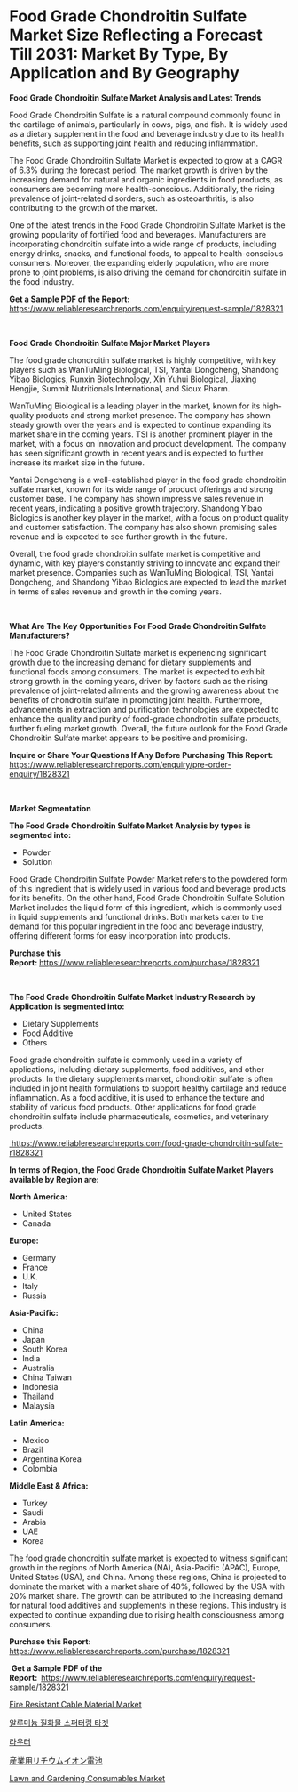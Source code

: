 <p><h1>Food Grade Chondroitin Sulfate Market Size Reflecting a Forecast Till 2031: Market By Type, By Application and By Geography</h1></p><p><strong>Food Grade Chondroitin Sulfate Market Analysis and Latest Trends</strong></p>
<p><p>Food Grade Chondroitin Sulfate is a natural compound commonly found in the cartilage of animals, particularly in cows, pigs, and fish. It is widely used as a dietary supplement in the food and beverage industry due to its health benefits, such as supporting joint health and reducing inflammation.</p><p>The Food Grade Chondroitin Sulfate Market is expected to grow at a CAGR of 6.3% during the forecast period. The market growth is driven by the increasing demand for natural and organic ingredients in food products, as consumers are becoming more health-conscious. Additionally, the rising prevalence of joint-related disorders, such as osteoarthritis, is also contributing to the growth of the market.</p><p>One of the latest trends in the Food Grade Chondroitin Sulfate Market is the growing popularity of fortified food and beverages. Manufacturers are incorporating chondroitin sulfate into a wide range of products, including energy drinks, snacks, and functional foods, to appeal to health-conscious consumers. Moreover, the expanding elderly population, who are more prone to joint problems, is also driving the demand for chondroitin sulfate in the food industry.</p></p>
<p><strong>Get a Sample PDF of the Report:&nbsp;</strong> <a href="https://www.reliableresearchreports.com/enquiry/request-sample/1828321">https://www.reliableresearchreports.com/enquiry/request-sample/1828321</a></p>
<p>&nbsp;</p>
<p><strong>Food Grade Chondroitin Sulfate Major Market Players</strong></p>
<p><p>The food grade chondroitin sulfate market is highly competitive, with key players such as WanTuMing Biological, TSI, Yantai Dongcheng, Shandong Yibao Biologics, Runxin Biotechnology, Xin Yuhui Biological, Jiaxing Hengjie, Summit Nutritionals International, and Sioux Pharm. </p><p>WanTuMing Biological is a leading player in the market, known for its high-quality products and strong market presence. The company has shown steady growth over the years and is expected to continue expanding its market share in the coming years. TSI is another prominent player in the market, with a focus on innovation and product development. The company has seen significant growth in recent years and is expected to further increase its market size in the future.</p><p>Yantai Dongcheng is a well-established player in the food grade chondroitin sulfate market, known for its wide range of product offerings and strong customer base. The company has shown impressive sales revenue in recent years, indicating a positive growth trajectory. Shandong Yibao Biologics is another key player in the market, with a focus on product quality and customer satisfaction. The company has also shown promising sales revenue and is expected to see further growth in the future.</p><p>Overall, the food grade chondroitin sulfate market is competitive and dynamic, with key players constantly striving to innovate and expand their market presence. Companies such as WanTuMing Biological, TSI, Yantai Dongcheng, and Shandong Yibao Biologics are expected to lead the market in terms of sales revenue and growth in the coming years.</p></p>
<p>&nbsp;</p>
<p><strong>What Are The Key Opportunities For Food Grade Chondroitin Sulfate Manufacturers?</strong></p>
<p><p>The Food Grade Chondroitin Sulfate market is experiencing significant growth due to the increasing demand for dietary supplements and functional foods among consumers. The market is expected to exhibit strong growth in the coming years, driven by factors such as the rising prevalence of joint-related ailments and the growing awareness about the benefits of chondroitin sulfate in promoting joint health. Furthermore, advancements in extraction and purification technologies are expected to enhance the quality and purity of food-grade chondroitin sulfate products, further fueling market growth. Overall, the future outlook for the Food Grade Chondroitin Sulfate market appears to be positive and promising.</p></p>
<p><strong>Inquire or Share Your Questions If Any Before Purchasing This Report:</strong> <a href="https://www.reliableresearchreports.com/enquiry/pre-order-enquiry/1828321">https://www.reliableresearchreports.com/enquiry/pre-order-enquiry/1828321</a></p>
<p>&nbsp;</p>
<p><strong>Market Segmentation</strong></p>
<p><strong>The Food Grade Chondroitin Sulfate Market Analysis by types is segmented into:</strong></p>
<p><ul><li>Powder</li><li>Solution</li></ul></p>
<p><p>Food Grade Chondroitin Sulfate Powder Market refers to the powdered form of this ingredient that is widely used in various food and beverage products for its benefits. On the other hand, Food Grade Chondroitin Sulfate Solution Market includes the liquid form of this ingredient, which is commonly used in liquid supplements and functional drinks. Both markets cater to the demand for this popular ingredient in the food and beverage industry, offering different forms for easy incorporation into products.</p></p>
<p><strong>Purchase this Report:&nbsp;</strong><a href="https://www.reliableresearchreports.com/purchase/1828321">https://www.reliableresearchreports.com/purchase/1828321</a></p>
<p>&nbsp;</p>
<p><strong>The Food Grade Chondroitin Sulfate Market Industry Research by Application is segmented into:</strong></p>
<p><ul><li>Dietary Supplements</li><li>Food Additive</li><li>Others</li></ul></p>
<p><p>Food grade chondroitin sulfate is commonly used in a variety of applications, including dietary supplements, food additives, and other products. In the dietary supplements market, chondroitin sulfate is often included in joint health formulations to support healthy cartilage and reduce inflammation. As a food additive, it is used to enhance the texture and stability of various food products. Other applications for food grade chondroitin sulfate include pharmaceuticals, cosmetics, and veterinary products.</p></p>
<p><a href="https://www.reliableresearchreports.com/food-grade-chondroitin-sulfate-r1828321">&nbsp;https://www.reliableresearchreports.com/food-grade-chondroitin-sulfate-r1828321</a></p>
<p><strong>In terms of Region, the Food Grade Chondroitin Sulfate Market Players available by Region are:</strong></p>
<p>
    <p> <strong> North America: </strong>
        <ul>
            <li>United States</li>
            <li>Canada</li>
        </ul>
        </p> 
    <p> <strong> Europe: </strong>
        <ul>
            <li>Germany</li>
            <li>France</li>
            <li>U.K.</li>
            <li>Italy</li>
            <li>Russia</li>
        </ul>
        </p> 
    <p> <strong> Asia-Pacific: </strong>
        <ul>
            <li>China</li>
            <li>Japan</li>
            <li>South Korea</li>
            <li>India</li>
            <li>Australia</li>
            <li>China Taiwan</li>
            <li>Indonesia</li>
            <li>Thailand</li>
            <li>Malaysia</li>
        </ul>
        </p> 
    <p> <strong> Latin America: </strong>
        <ul>
            <li>Mexico</li>
            <li>Brazil</li>
            <li>Argentina Korea</li>
            <li>Colombia</li>
        </ul>
        </p> 
    <p> <strong> Middle East & Africa: </strong>
        <ul>
            <li>Turkey</li>
            <li>Saudi</li>
            <li>Arabia</li>
            <li>UAE</li>
            <li>Korea</li>
        </ul>
    </p>
    </p>
<p><p>The food grade chondroitin sulfate market is expected to witness significant growth in the regions of North America (NA), Asia-Pacific (APAC), Europe, United States (USA), and China. Among these regions, China is projected to dominate the market with a market share of 40%, followed by the USA with 20% market share. The growth can be attributed to the increasing demand for natural food additives and supplements in these regions. This industry is expected to continue expanding due to rising health consciousness among consumers.</p></p>
<p><strong>Purchase this Report: </strong><a href="https://www.reliableresearchreports.com/purchase/1828321">https://www.reliableresearchreports.com/purchase/1828321</a></p>
<p>&nbsp;<strong>Get a Sample PDF of the Report:&nbsp;&nbsp;</strong><a href="https://www.reliableresearchreports.com/enquiry/request-sample/1828321">https://www.reliableresearchreports.com/enquiry/request-sample/1828321</a></p>
<p><strong></strong></p>
<p><p><a href="https://github.com/lorenzaSchmeler/Market-Research-Report-List-1/blob/main/fire-resistant-cable-material-market.md">Fire Resistant Cable Material Market</a></p><p><a href="https://medium.com/@estelwisozk1/%EC%95%8C%EB%A3%A8%EB%AF%B8%EB%8A%84-%EC%A7%88%ED%99%94%EB%AC%BC-%EC%8A%A4%ED%8D%BC%ED%84%B0%EB%A7%81-%ED%83%80%EA%B2%9F-%EC%8B%9C%EC%9E%A5-%EC%A1%B0%EC%82%AC-%EB%B0%8F-%EC%82%B0%EC%97%85-%EC%A7%84%ED%99%94-%EB%B0%8F-2031%EB%85%84%EA%B9%8C%EC%A7%80%EC%9D%98-%EC%98%88%EC%B8%A1-6708a4820daf">알루미늄 질화물 스퍼터링 타겟</a></p><p><a href="https://medium.com/@sybleferry/%EB%9D%BC%EC%9A%B0%ED%84%B0-%EC%8B%9C%EC%9E%A5%EC%9D%98-%EC%8B%AC%EC%B8%B5-%EB%B6%84%EC%84%9D-%EB%8F%99%ED%96%A5-%EC%8B%9C%EC%9E%A5-%EC%84%B8%EB%B6%84%ED%99%94-%EB%B0%8F-%EA%B2%BD%EC%9F%81-%EB%B6%84%EC%84%9D-f1bf25a3602e">라우터</a></p><p><a href="https://medium.com/@caseyelee251/%E7%94%A3%E6%A5%AD%E5%B8%82%E5%A0%B4%E5%90%91%E3%81%91%E3%81%AE%E3%83%AA%E3%83%81%E3%82%A6%E3%83%A0%E3%82%A4%E3%82%AA%E3%83%B3%E3%83%90%E3%83%83%E3%83%86%E3%83%AA%E3%83%BC-2024%E5%B9%B4%E3%81%8B%E3%82%892031%E5%B9%B4%E3%81%BE%E3%81%A7%E3%81%AE%E4%B8%96%E7%95%8C%E5%B8%82%E5%A0%B4%E5%8B%95%E5%90%91%E3%81%A8%E8%B2%A9%E5%A3%B2%E3%83%88%E3%83%AC%E3%83%B3%E3%83%89-3008655c8242">産業用リチウムイオン電池</a></p><p><a href="https://github.com/AdrianaPaucek2023/Market-Research-Report-List-1/blob/main/lawn-and-gardening-consumables-market.md">Lawn and Gardening Consumables Market</a></p></p>